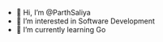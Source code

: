 - 👋 Hi, I’m @ParthSaliya
- 👀 I’m interested in Software Development
- 🌱 I’m currently learning Go

<!---
ParthSaliya/ParthSaliya is a ✨ special ✨ repository because its `README.md` (this file) appears on your GitHub profile.
You can click the Preview link to take a look at your changes.
--->
